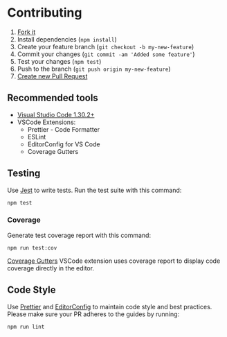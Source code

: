 # Contributing

1. [Fork it](https://help.github.com/articles/fork-a-repo/)
2. Install dependencies (`npm install`)
3. Create your feature branch (`git checkout -b my-new-feature`)
4. Commit your changes (`git commit -am 'Added some feature'`)
5. Test your changes (`npm test`)
6. Push to the branch (`git push origin my-new-feature`)
7. [Create new Pull Request](https://help.github.com/articles/creating-a-pull-request/)

## Recommended tools

- [Visual Studio Code 1.30.2+](https://code.visualstudio.com/)
- VSCode Extensions:
  - Prettier - Code Formatter
  - ESLint
  - EditorConfig for VS Code
  - Coverage Gutters

## Testing

Use [Jest](https://jestjs.io) to write tests. Run the test suite with this command:

```
npm test
```

### Coverage

Generate test coverage report with this command:

```
npm run test:cov
```

[Coverage Gutters](https://marketplace.visualstudio.com/items?itemName=ryanluker.vscode-coverage-gutters) VSCode extension uses coverage report to display code coverage directly in the editor.

## Code Style

Use [Prettier](https://prettier.io/) and [EditorConfig](http://editorconfig.org) to maintain code style and best practices. Please make sure your PR adheres to the guides by running:

```
npm run lint
```
